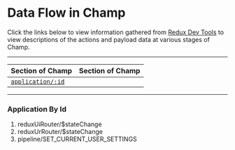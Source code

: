 # Data Flow in Champ

Click the links below to view information gathered from [Redux Dev Tools](https://github.com/zalmoxisus/redux-devtools-extension) to view descriptions of the actions and payload data at various stages of Champ.

___

| Section of Champ  | Section of Champ |
| --- | --- |
| [`application/:id`](#application-by-id) | []() |

___

### Application By Id

1. reduxUiRouter/$stateChange
2. reduxUrRouter/$stateChange
3. pipeline/SET_CURRENT_USER_SETTINGS